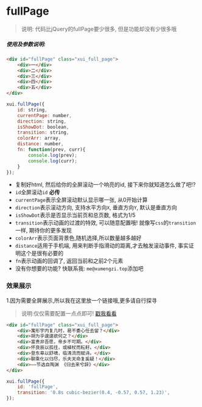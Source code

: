 <link rel="stylesheet" type="text/css" href="../assets/xui.css">
<script type="text/javascript" src="../assets/xui.js"></script>

# fullPage

>说明: 代码比jQuery的fullPage要少很多, 但是功能却没有少很多哦

##### 使用及参数说明:
```html
<div id="fullPage" class="xui_full_page">
	<div>一</div>
	<div>二</div>
	<div>三</div>
	<div>四</div>
	<div>五</div>
</div>
```
```js
xui.fullPage({
	id: string,
	currentPage: number,
	direction: string,
	isShowDot: boolean,
	transition: string,
	colorArr: array,
	distance: number,
	fn: function(prev, curr){
		console.log(prev);
		console.log(curr);
	}
});
```
* 复制好html, 然后给你的全屏滚动一个响亮的id, 接下来你就知道怎么做了吧!?
* `id`全屏滚动`id` **必传**
* `currentPage`表示全屏滚动默认显示哪一张, 从0开始计算
* `direction`表示滚动方向, 支持水平方向`X`, 垂直方向`Y`, 默认是垂直方向
* `isShowDot`表示是否显示当前页和总页数, 格式为1/5
* `transition`表示动画的过渡的特效, 可以随意配置哦! 就像写`css`的`transition`一样, 期待你的更多发现
* `colorArr`表示页面背景色,随机选择,所以数量越多越好
* `distance`适用于手机端, 用来判断手指滑动的距离,才去触发滚动事件, 事实证明这个是很有必要的
* `fn`表示动画的回调了, 返回当前和之前2个元素
* 没有你想要的功能? 快联系我: `me@xumengzi.top`添加吧

### 效果展示

1.因为需要全屏展示,所以我在这里放一个链接哦,更多请自行探寻
>说明:仅仅需要配置一点点即可! [戳我看看](https://jarveniv.github.io/xui.js/fullPage.html)

```html
<div id="fullPage" class="xui_full_page">
	<div>寓形宇内复几时，曷不委心任去留？</div>
	<div>胡为乎遑遑欲何之？</div>
	<div>富贵非吾愿，帝乡不可期。</div>
	<div>怀良辰以孤往，或植杖而耘耔。</div>
	<div>登东皋以舒啸，临清流而赋诗。</div>
	<div>聊乘化以归尽，乐夫天命复奚疑！</div>
	<div>——节选自陶渊 《归去来兮辞》</div>
</div>
```
```js
xui.fullPage({
	id: 'fullPage',
	transition: '0.8s cubic-bezier(0.4, -0.57, 0.57, 1.23)',
});
```